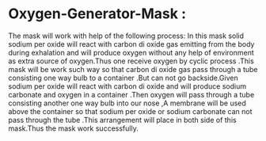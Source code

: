 # Oxygen-Generator-Mask :
 The mask will work with help of the following process:
 In this mask solid sodium per oxide will react with carbon di oxide gas emitting from the body during exhalation and will produce oxygen without any help of environment as extra source of oxygen.Thus one receive oxygen by cyclic process .This mask will be work such way so that carbon di oxide gas pass through a tube consisting one way bulb to a container .But can not go backside.Given sodium per oxide will react with carbon di oxide and will produce sodium carbonate and oxygen in a container .Then oxygen will pass through a tube consisting another one way bulb into our nose ,A membrane will be used above the container so that sodium per oxide or sodium carbonate can not pass through the tube .This arrangement will place in both side of this mask.Thus the mask work successfully.
